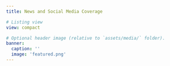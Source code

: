```yaml
---
title: News and Social Media Coverage

# Listing view
view: compact

# Optional header image (relative to `assets/media/` folder).
banner:
  caption: ''
  image: 'featured.png'
---
```

